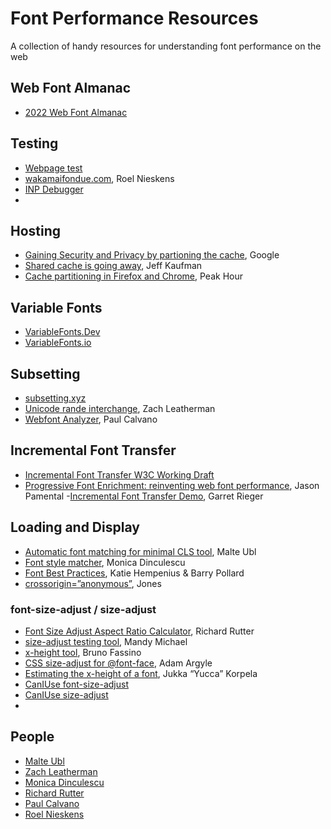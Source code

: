 # Font Performance Resources
A collection of handy resources for understanding font performance on the web

## Web Font Almanac
- [2022 Web Font Almanac](https://almanac.httparchive.org/en/2022/fonts#hosting)

## Testing
- [Webpage test](https://www.webpagetest.org/)
- [wakamaifondue.com](https://wakamaifondue.com/), Roel Nieskens
- [INP Debugger](https://www.debugbear.com/inp-debugger)
- 
## Hosting
- [Gaining Security and Privacy by partioning the cache](https://developer.chrome.com/blog/http-cache-partitioning), Google
- [Shared cache is going away](https://www.jefftk.com/p/shared-cache-is-going-away), Jeff Kaufman
- [Cache partitioning in Firefox and Chrome](https://www.peakhour.io/blog/cache-partitioning-firefox-chrome/), Peak Hour

## Variable Fonts
- [VariableFonts.Dev](https://variablefonts.dev)
- [VariableFonts.io](https://variablefonts.io)

## Subsetting
- [subsetting.xyz](https://subsetting.xyz)
- [Unicode rande interchange](https://www.zachleat.com/unicode-range-interchange), Zach Leatherman
- [Webfont Analyzer](https://tools.paulcalvano.com/wpt-font-analysis/), Paul Calvano

## Incremental Font Transfer
- [Incremental Font Transfer W3C Working Draft](https://www.w3.org/TR/2024/WD-IFT-20240709/)
- [Progressive Font Enrichment: reinventing web font performance](https://rwt.io/typography-tips/progressive-font-enrichment-reinventing-web-font-performance), Jason Pamental
-[Incremental Font Transfer Demo](https://garretrieger.github.io/ift-demo), Garret Rieger

## Loading and Display
- [Automatic font matching for minimal CLS tool](https://www.industrialempathy.com/perfect-ish-font-fallback/?font=Oswald), Malte Ubl
- [Font style matcher](https://meowni.ca/font-style-matcher/), Monica Dinculescu
- [Font Best Practices](https://web.dev/articles/font-best-practices), Katie Hempenius & Barry Pollard
- [crossorigin=”anonymous”](https://words.getsubsecond.com/crossorigin-anonymous-98c9e866bc0c), Jones

### font-size-adjust / size-adjust
- [Font Size Adjust Aspect Ratio Calculator](https://clagnut.com/sandbox/font-size-adjust-ex.html), Richard Rutter
- [size-adjust testing tool](https://codepen.io/mandymichael/pen/YzmNxZy), Mandy Michael
- [x-height tool](https://www.brunildo.org/test/xheight.pl), Bruno  Fassino
- [CSS size-adjust for @font-face](https://web.dev/articles/css-size-adjust), Adam Argyle
- [Estimating the x-height of a font](https://jkorpela.fi/x-height.html), Jukka “Yucca” Korpela
- [CanIUse font-size-adjust](https://caniuse.com/?search=font-size-adjust)
- [CanIUse size-adjust](https://caniuse.com/mdn-css_at-rules_font-face_size-adjust)
- 

## People
- [Malte Ubl](https://www.industrialempathy.com/about/)
- [Zach Leatherman](https://www.zachleat.com/)
- [Monica Dinculescu](https://meowni.ca/)
- [Richard Rutter](https://clagnut.com/)
- [Paul Calvano](https://paulcalvano.com/about/)
- [Roel Nieskens](https://pixelambacht.nl/)


